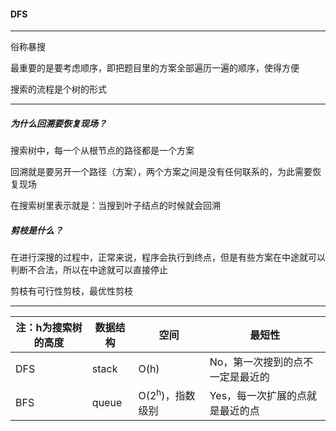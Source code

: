 #### DFS

-------------

俗称暴搜

最重要的是要考虑顺序，即把题目里的方案全部遍历一遍的顺序，使得方便

搜索的流程是个树的形式

-------------

##### 为什么回溯要恢复现场？

搜索树中，每一个从根节点的路径都是一个方案

回溯就是要另开一个路径（方案），两个方案之间是没有任何联系的，为此需要恢复现场

在搜索树里表示就是：当搜到叶子结点的时候就会回溯

##### 剪枝是什么？

在进行深搜的过程中，正常来说，程序会执行到终点，但是有些方案在中途就可以判断不合法，所以在中途就可以直接停止

剪枝有可行性剪枝，最优性剪枝

----------

| 注：h为搜索树的高度 | 数据结构 | 空间                       | 最短性                           |
| ------------------- | -------- | -------------------------- | -------------------------------- |
| DFS                 | stack    | O(h)                       | No，第一次搜到的点不一定是最近的 |
| BFS                 | queue    | O(2<sup>h</sup>)，指数级别 | Yes，每一次扩展的点就是最近的点  |

